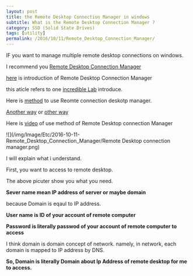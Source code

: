 ```yaml
---
layout: post
title: the Remote Desktop Connection Manager in windows
subtitle: What is the Remote Desktop Connection Manager ?
category: SSD (Solid State Drives)
tags: [utility]
permalink: /2016/10/11/Remote_Desktop_Connection_Manager/
---
```


 IF you want to manage multiple remote desktop connections on windows. 
 
 I recommend you [Remote Desktop Connection Manager](https://www.microsoft.com/en-us/download/details.aspx?id=44989)
 
 [here](http://www.incrediblelab.com/remote-desktop-connection-manager/) is introduction of Remote Desktop Connection Manager 
 
 this aticle refers to one [incredible Lab](http://www.incrediblelab.com/remote-desktop-connection-manager/) introduce. 
 
 Here is [method](https://blogs.msdn.microsoft.com/stuartleeks/2014/01/15/using-remote-desktop-connection-manager-rdc-man-with-windows-azure-virtual-machines/) to use Reomte connection deskotp manager.
 
 [Another way](https://www.petri.com/remote-desktop-connection-manager) or [other way](https://technet.microsoft.com/en-us/library/hh335002.aspx) 
 
 Here is [video](https://www.youtube.com/watch?v=F-3pn1Q1NKk) of use method of Remote Desktop connection Manager

 ![](/img/Image/Etc/2016-10-11-Remote_Desktop_Connection_Manager/Remote Desktop connection manager.png)
 
 I will explain what i understand. 
 
 First, you want to access to remote desktop. 
 
 The above picuter show you what you need. 
 
 **Sever name mean IP address of server or maybe domain**
 
 because Domain is eqaul to IP address. 
 
 **User name is ID of your account of remote computer**
 
 **Password is literally passwod of your account of remote computer to access**
 
 I think domain is domain concept of network. namely, in network, each domain is mapped to IP address by DNS. 
 
 **So, Domain is literally Domain about Ip Address of remote desktop for me to access.**
